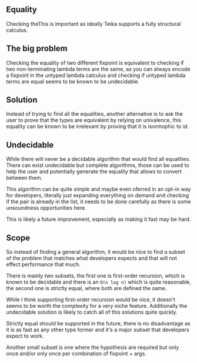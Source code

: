 ## Equality

Checking theThis is important as ideally Teika supports a fully structural calculus.

## The big problem

Checking the equality of two different fixpoint is equivalent to checking if two non-terminating lambda terms are the same, as you can always encode a fixpoint in the untyped lambda calculus and checking if untyped lambda terms are equal seems to be known to be undecidable.

## Solution

Instead of trying to find all the equalities, another alternative is to ask the user to prove that the types are equivalent by relying on univalence, this equality can be known to be irrelevant by proving that it is isormophic to id.

## Undecidable

While there will never be a decidable algorithm that would find all equalities. There can exist undecidable but complete algorithms, those can be used to help the user and potentially generate the equality that allows to convert between them.

This algorithm can be quite simple and maybe even oferred in an opt-in way for developers, literally just expanding everything on demand and checking if the pair is already in the list, it needs to be done carefully as there is some unsoundness opportunities here.

This is likely a future improvement, especially as making it fast may be hard.

## Scope

So instead of finding a general algorithm, it would be nice to find a subset of the problem that matches what developers expects and that will not effect performance that much.

There is mainly two subsets, the first one is first-order recursion, which is known to be decidable and there is an `O(n log n)` which is quite reasonable, the second one is strictly equal, where both are defined the same.

While I think supporting first-order recursion would be nice, it doesn't seems to be worth the complexity for a very niche feature. Additionally the undecidable solution is likely to catch all of this solutions quite quickly. 

Strictly equal should be supported in the future, there is no disadvantage as it is as fast as any other type former and it's a major subset that developers expect to work.

Another small subset is one where the hypothesis are required but only once and/or only once per combination of fixpoint + args.

